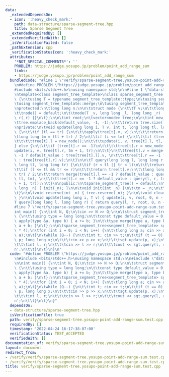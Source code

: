 ```yaml
---
data:
  _extendedDependsOn:
  - icon: ':heavy_check_mark:'
    path: data-structure/sparse-segment-tree.hpp
    title: Sparse Segment Tree
  _extendedRequiredBy: []
  _extendedVerifiedWith: []
  _isVerificationFailed: false
  _pathExtension: cpp
  _verificationStatusIcon: ':heavy_check_mark:'
  attributes:
    '*NOT_SPECIAL_COMMENTS*': ''
    PROBLEM: https://judge.yosupo.jp/problem/point_add_range_sum
    links:
    - https://judge.yosupo.jp/problem/point_add_range_sum
  bundledCode: "#line 1 \"verify/sparse-segment-tree.yosupo-point-add-range-sum.test.cpp\"\
    \n#define PROBLEM \"https://judge.yosupo.jp/problem/point_add_range_sum\"\n\n\
    #include <bits/stdc++.h>\nusing namespace std;\n\n#line 1 \"data-structure/sparse-segment-tree.hpp\"\
    \ntemplate<class segment_tree_template>\nclass sparse_segment_tree : public segment_tree_template\
    \ {\n\tusing T = typename segment_tree_template::type;\n\tusing segment_tree_template::default_value;\n\
    \tusing segment_tree_template::merge;\n\tusing segment_tree_template::apply;\n\
    \nprotected:\n\tlong long n;\n\n\tstruct node {\n\t\tT v;\n\t\tlong long l, r;\n\
    \t\tnode() = default;\n\t\tnode(T _v, long long _l, long long _r) : v(_v), l(_l),\
    \ r(_r) {}\n\t};\n\n\tint root;\n\tvector<node> tree;\n\n\tint new_node() {\n\t\
    \ttree.emplace_back(default_value, -1, -1);\n\t\treturn tree.size() - 1;\n\t}\n\
    \nprivate:\n\tvoid update(long long i, T v, int t, long long tl, long long tr)\
    \ {\n\t\tif (tl == tr) {\n\t\t\tapply(tree[t].v, v);\n\t\t\treturn;\n\t\t}\n\t\
    \tlong long tm = (tl + tr) / 2;\n\t\tif (i <= tm) {\n\t\t\tif (tree[t].l == -1)\n\
    \t\t\t\ttree[t].l = new_node();\n\t\t\tupdate(i, v, tree[t].l, tl, tm);\n\t\t\
    } else {\n\t\t\tif (tree[t].r == -1)\n\t\t\t\ttree[t].r = new_node();\n\t\t\t\
    update(i, v, tree[t].r, tm + 1, tr);\n\t\t}\n\t\ttree[t].v = merge(tree[t].l ==\
    \ -1 ? default_value : tree[tree[t].l].v, \n\t\t\ttree[t].r == -1 ? default_value\
    \ : tree[tree[t].r].v);\n\t}\n\n\tT query(long long l, long long r, int t, long\
    \ long tl, long long tr) {\n\t\tif (r < tl || tr < l)\n\t\t\treturn default_value;\n\
    \t\tif (l <= tl && tr <= r)\n\t\t\treturn tree[t].v;\n\t\tlong long tm = (tl +\
    \ tr) / 2;\n\t\treturn merge(tree[t].l == -1 ? default_value : query(l, r, tree[t].l,\
    \ tl, tm), \n\t\t\ttree[t].r == -1 ? default_value : query(l, r, tree[t].r, tm\
    \ + 1, tr));\n\t}\n\npublic:\n\tsparse_segment_tree() = default;\n\n\tsparse_segment_tree(long\
    \ long _n) { init(_n); }\n\n\tvoid init(int _n) {\n\t\tn = _n;\n\t\troot = new_node();\n\
    \t}\n\n\tvoid reserve(int _n) { tree.reserve(_n); }\n\n\tvoid clear() { tree.clear();\
    \ }\n\n\tvoid update(long long i, T v) { update(i, v, root, 0, n - 1); }\n\n\t\
    T query(long long l, long long r) { return query(l, r, root, 0, n - 1); }\n};\n\
    #line 7 \"verify/sparse-segment-tree.yosupo-point-add-range-sum.test.cpp\"\n\n\
    int main() {\n\tint N, Q;\n\tcin >> N >> Q;\n\n\tstruct segment_tree_template\
    \ {\n\t\tusing type = long long;\n\t\tconst type default_value = 0;\n\t\tvoid\
    \ apply(type &a, type b) { a += b; }\n\t\ttype merge(type a, type b) { return\
    \ a + b; }\n\t};\n\n\tsparse_segment_tree<segment_tree_template> sgt(N);\n\tsgt.reserve(N\
    \ * 4);\n\tfor (int i = 0; i < N; i++) {\n\t\tlong long a; cin >> a;\n\t\tsgt.update(i,\
    \ a);\n\t}\n\twhile (Q--) {\n\t\tint t; cin >> t;\n\t\tif (t == 0) {\n\t\t\tint\
    \ p; long long x;\n\t\t\tcin >> p >> x;\n\t\t\tsgt.update(p, x);\n\t\t} else {\n\
    \t\t\tint l, r;\n\t\t\tcin >> l >> r;\n\t\t\tcout << sgt.query(l, r - 1) << '\\\
    n';\n\t\t}\n\t}\n}\n"
  code: "#define PROBLEM \"https://judge.yosupo.jp/problem/point_add_range_sum\"\n\
    \n#include <bits/stdc++.h>\nusing namespace std;\n\n#include \"data-structure/sparse-segment-tree.hpp\"\
    \n\nint main() {\n\tint N, Q;\n\tcin >> N >> Q;\n\n\tstruct segment_tree_template\
    \ {\n\t\tusing type = long long;\n\t\tconst type default_value = 0;\n\t\tvoid\
    \ apply(type &a, type b) { a += b; }\n\t\ttype merge(type a, type b) { return\
    \ a + b; }\n\t};\n\n\tsparse_segment_tree<segment_tree_template> sgt(N);\n\tsgt.reserve(N\
    \ * 4);\n\tfor (int i = 0; i < N; i++) {\n\t\tlong long a; cin >> a;\n\t\tsgt.update(i,\
    \ a);\n\t}\n\twhile (Q--) {\n\t\tint t; cin >> t;\n\t\tif (t == 0) {\n\t\t\tint\
    \ p; long long x;\n\t\t\tcin >> p >> x;\n\t\t\tsgt.update(p, x);\n\t\t} else {\n\
    \t\t\tint l, r;\n\t\t\tcin >> l >> r;\n\t\t\tcout << sgt.query(l, r - 1) << '\\\
    n';\n\t\t}\n\t}\n}"
  dependsOn:
  - data-structure/sparse-segment-tree.hpp
  isVerificationFile: true
  path: verify/sparse-segment-tree.yosupo-point-add-range-sum.test.cpp
  requiredBy: []
  timestamp: '2022-04-24 16:17:38-07:00'
  verificationStatus: TEST_ACCEPTED
  verifiedWith: []
documentation_of: verify/sparse-segment-tree.yosupo-point-add-range-sum.test.cpp
layout: document
redirect_from:
- /verify/verify/sparse-segment-tree.yosupo-point-add-range-sum.test.cpp
- /verify/verify/sparse-segment-tree.yosupo-point-add-range-sum.test.cpp.html
title: verify/sparse-segment-tree.yosupo-point-add-range-sum.test.cpp
---
```

